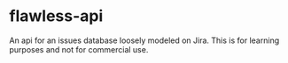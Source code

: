 # flawless-api
An api for an issues database loosely modeled on Jira. This is for learning purposes and not for commercial use.
